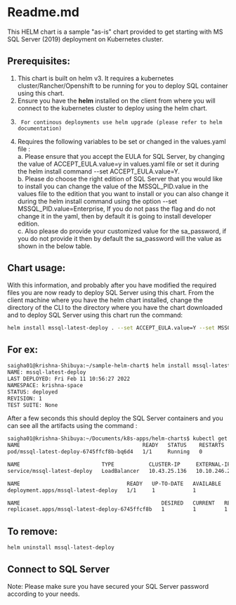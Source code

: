 # Readme.md

This HELM chart is a sample "as-is" chart provided to get starting with MS SQL Server (2019) deployment on Kubernetes cluster. 
 
## Prerequisites:
 
1.	This chart is built on helm v3. It requires a kubernetes cluster/Rancher/Openshift to be running for you to deploy SQL container using this chart. 
2.	Ensure you have the <b>helm</b> installed on the client from where you will connect to the kubernetes cluster to deploy using the helm chart.
3.      For continous deployments use helm upgrade (please refer to helm documentation)
4.	Requires the following variables to be set or changed in the values.yaml file :<br/> 
    a.  Please ensure that you accept the EULA for SQL Server, by changing the value of ACCEPT_EULA.value=y in values.yaml file or set it during the helm install command --set ACCEPT_EULA.value=Y.<br/> 
    b.	Please do choose the right edition of SQL Server that you would like to install you can change the value of the MSSQL_PID.value in the values file to the edition that you want to install or you can also 
        change it during the helm install command using the option --set MSSQL_PID.value=Enterprise, If you do not pass the flag and do not change it in the yaml, then by default it is going to install developer edition.<br/> c. Also please do provide your customized value for the sa_password, if you do not provide it then by default the sa_password will the value as shown in the below table.<br/> 
  
## Chart usage:
With this information, and probably after you have modified the required files you are now ready to deploy SQL Server using this chart. From the client machine where you have the helm chart installed, change the directory of the CLI to the directory where you have the chart downloaded and to deploy SQL Server using this chart run the command:


``` bash 
helm install mssql-latest-deploy . --set ACCEPT_EULA.value=Y --set MSSQL_PID.value=Developer
```
## For ex:

``` bash 
saigha01@krishna-Shibuya:~/sample-helm-chart$ helm install mssql-latest-deploy . --set ACCEPT_EULA.value=Y --set MSSQL_PID.value=Developer -n krishna-space
NAME: mssql-latest-deploy
LAST DEPLOYED: Fri Feb 11 10:56:27 2022
NAMESPACE: krishna-space
STATUS: deployed
REVISION: 1
TEST SUITE: None
```
 
After a few seconds this should deploy the SQL Server containers and you can see all the artifacts using the command :

```bash
saigha01@krishna-Shibuya:~/Documents/k8s-apps/helm-charts$ kubectl get all
NAME                                       READY   STATUS    RESTARTS   AGE
pod/mssql-latest-deploy-6745ffcf8b-bq6d4   1/1     Running   0          9m40s

NAME                          TYPE           CLUSTER-IP     EXTERNAL-IP     PORT(S)          AGE
service/mssql-latest-deploy   LoadBalancer   10.43.25.136   10.10.246.203   1433:30889/TCP   9m41s

NAME                                  READY   UP-TO-DATE   AVAILABLE   AGE
deployment.apps/mssql-latest-deploy   1/1     1            1           9m40s

NAME                                             DESIRED   CURRENT   READY   AGE
replicaset.apps/mssql-latest-deploy-6745ffcf8b   1         1         1       9m40s
```


## To remove:
``` bash 
helm uninstall mssql-latest-deploy 
```


## Connect to SQL Server

Note: Please make sure you have secured your SQL Server password according to your needs.
